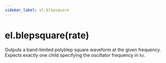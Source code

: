 ```yaml
---
sidebar_label: el.blepsquare
---
```


# el.blepsquare(rate)

Outputs a band-limited polyblep square waveform at the given frequency. Expects
exactly one child specifying the oscillator frequency in `hz`.
